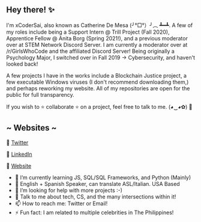 ## Hey there! ✨

I'm xCoderSai, also known as Catherine De Mesa (╯°□°）╯︵ ┻━┻. A few of my roles include being a Support Intern @ Trill Project (Fall 2020), Apprentice Fellow @ Anita Borg (Spring 2021!), and a previous moderator over at STEM Network Discord Server. I am currently a moderator over at /r/GirlsWhoCode and the affiliated Discord Server!
Being originally a Psychology Major, I switched over in Fall 2019 -> Cybersecurity, and haven't looked back!

A few projects I have in the works include a Blockchain Justice project, a few executable Windows viruses (I don't recommend downloading them,) and perhaps reworking my website. All of my repositories are open for the public for full transparency. 

If you wish to ⭐ collaborate ⭐ on a project, feel free to talk to me. (◕‿◕✿) 🥰

## ~ Websites ~

🐧 [Twitter](https://twitter.com/CatieSai)

🧐 [LinkedIn](https://www.linkedin.com/in/catiesai/)

🦋 [Website](https://xcodersai.github.io/Site/main.html)

- 🌱 I’m currently learning JS, SQL/SQL Frameworks, and Python (Mainly)
- 👄 English + Spanish Speaker, can translate ASL/Italian. USA Based
- 🤔 I’m looking for help with more projects :-)
- 💬 Talk to me about tech, CS, and the many intersections within it!
- 📫 How to reach me: Twitter or Email!
- ⚡ Fun fact: I am related to multiple celebrities in The Philippines!

